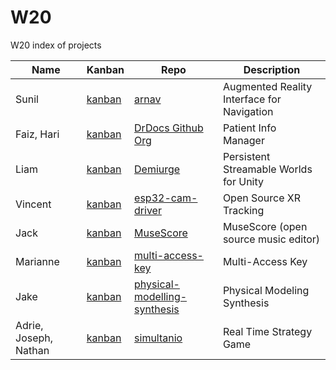 # W20
W20 index of projects

| Name | Kanban |Repo | Description|
|------|------|------|------------|
| Sunil | [kanban](https://github.com/CCS-1L-F19/arnav/projects/2) | [arnav](https://github.com/CCS-1L-F19/arnav) | Augmented Reality Interface for Navigation|
| Faiz, Hari | [kanban](https://github.com/orgs/DrDocx/projects/1)  | [DrDocs Github Org](https://github.com/DrDocx) | Patient Info Manager |
| Liam | [kanban](https://github.com/AlphaModder/Demiurge/projects/1) | [Demiurge](https://github.com/alphamodder/desertofthorns) | Persistent Streamable Worlds for Unity  |
| Vincent | [kanban](https://github.com/argus-xr/esp32-cam-driver/projects/1) | [esp32-cam-driver](https://github.com/argus-xr/esp32-cam-driver) | Open Source XR Tracking|
| Jack |  [kanban](https://github.com/CCS-1L-F19/MuseScore/projects/1) | [MuseScore](https://github.com/CCS-1L-F19/MuseScore) | MuseScore (open source music editor)|
| Marianne |  [kanban](https://github.com/CCS-1L-F19/multi-access-key/projects/1) | [multi-access-key](https://github.com/CCS-1L-F19/multi-access-key) | Multi-Access Key | 
| Jake | [kanban](https://github.com/CCS-1L-F19/physical-modelling-synthesis/projects/1) | [physical-modelling-synthesis](https://github.com/CCS-1L-F19/physical-modelling-synthesis) | Physical Modeling Synthesis|
| Adrie, Joseph, Nathan  | [kanban](https://github.com/CCS-1L-F19/simultanio/projects/1)  | [simultanio](https://github.com/CCS-1L-F19/simultanio) | Real Time Strategy Game |
